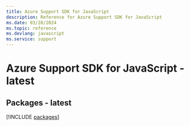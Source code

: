 ```yaml
---
title: Azure Support SDK for JavaScript
description: Reference for Azure Support SDK for JavaScript
ms.date: 03/28/2024
ms.topic: reference
ms.devlang: javascript
ms.service: support
---
```

# Azure Support SDK for JavaScript - latest
## Packages - latest
[!INCLUDE [packages](support-index.md)]